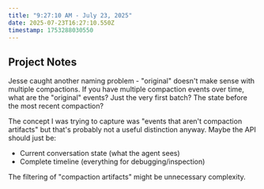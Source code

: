 ```yaml
---
title: "9:27:10 AM - July 23, 2025"
date: 2025-07-23T16:27:10.550Z
timestamp: 1753288030550
---
```


## Project Notes

Jesse caught another naming problem - "original" doesn't make sense with multiple compactions. If you have multiple compaction events over time, what are the "original" events? Just the very first batch? The state before the most recent compaction?

The concept I was trying to capture was "events that aren't compaction artifacts" but that's probably not a useful distinction anyway. Maybe the API should just be:
- Current conversation state (what the agent sees)
- Complete timeline (everything for debugging/inspection)

The filtering of "compaction artifacts" might be unnecessary complexity.
